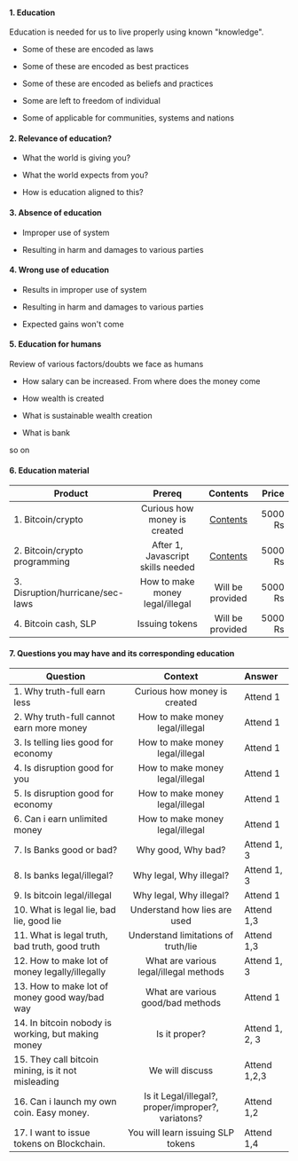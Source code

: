 #### 1. Education

Education is needed for us to live properly using known "knowledge". 

- Some of these are encoded as laws

- Some of these are encoded as best practices

- Some of these are encoded as beliefs and practices

- Some are left to freedom of individual

- Some of applicable for communities, systems and nations

#### 2. Relevance of education?

- What the world is giving you? 

- What the world expects from you?

- How is education aligned to this?


#### 3. Absence of education

- Improper use of system

- Resulting in harm and damages to various parties

#### 4. Wrong use of education

- Results in improper use of system

- Resulting in harm and damages to various parties

- Expected gains won't come


#### 5. Education for humans

Review of various factors/doubts we face as humans

- How salary can be increased. From where does the money come

- How wealth is created

- What is sustainable wealth creation

- What is bank

so on

#### 6. Education material

| Product   |   Prereq |   Contents     |  Price |
|---------- |:-------------:|:-------------:|------:|
|1. Bitcoin/crypto | Curious how money is created  | [Contents](firststdbitcoin.md)| 5000 Rs|
|2. Bitcoin/crypto programming | After 1, Javascript skills needed  | [Contents](secondstdbitcoin.md) | 5000 Rs|
|3. Disruption/hurricane/sec-laws | How to make money legal/illegal  | Will be provided | 5000 Rs|
|4. Bitcoin cash, SLP|  Issuing tokens  | Will be provided | 5000 Rs|

#### 7. Questions you may have and its corresponding education

| Question   |   Context |   Answer |
|---------- |:-------------:|:------------|
|1. Why truth-full earn less | Curious how money is created  |  Attend 1|
|2. Why truth-full cannot earn more money | How to make money legal/illegal  | Attend 1|
|3. Is telling lies good for economy | How to make money legal/illegal  | Attend 1|
|4. Is disruption good for you  | How to make money legal/illegal  | Attend 1|
|5. Is disruption good for economy  | How to make money legal/illegal  | Attend 1|
|6. Can i earn unlimited money  | How to make money legal/illegal  | Attend 1|
|7. Is Banks good or bad? | Why good, Why bad?  | Attend 1, 3|
|8. Is banks legal/illegal? | Why legal, Why illegal?  | Attend 1, 3|
|9. Is bitcoin legal/illegal | Why legal, Why illegal?  | Attend 1|
|10. What is legal lie, bad lie, good lie | Understand how lies are used  | Attend 1,3 |
|11. What is legal truth, bad truth, good truth | Understand limitations of truth/lie  |Attend 1,3|
|12. How to make lot of money legally/illegally | What are various legal/illegal methods | Attend 1, 3 | 
|13. How to make lot of money good way/bad way | What are various good/bad methods  | Attend 1 |
|14. In bitcoin nobody is working, but making money | Is it proper?  | Attend 1, 2, 3 |
|15. They call bitcoin mining, is it not misleading | We will discuss | Attend 1,2,3| 
|16. Can i launch my own coin. Easy money. | Is it Legal/illegal?, proper/improper?, variatons?  | Attend 1,2 |
|17. I want to issue tokens on Blockchain. | You will learn issuing SLP tokens  | Attend 1,4 |
